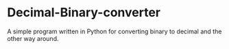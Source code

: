 # Decimal-Binary-converter

A simple program written in Python for converting binary to decimal and the other way around. 
